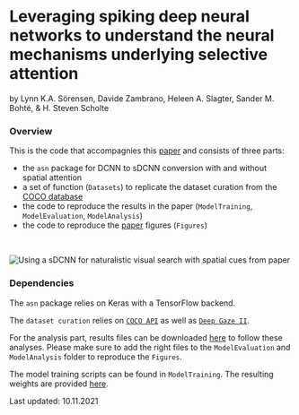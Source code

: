# Leveraging spiking deep neural networks to understand the neural mechanisms underlying selective attention
by Lynn K.A. Sörensen, Davide Zambrano, Heleen A. Slagter, Sander M. Bohté, & H. Steven Scholte


### Overview
This is the code that accompagnies this [paper](https://www.biorxiv.org/content/10.1101/2020.12.15.422863v4) and consists of three parts:
* the `asn` package for DCNN to sDCNN conversion with and without spatial attention 
* a set of function (`Datasets`) to replicate the dataset curation from the [COCO database](https://cocodataset.org/#home)
* the code to reproduce the results in the paper (`ModelTraining`, `ModelEvaluation`, `ModelAnalysis`)
* the code to reproduce the [paper](https://www.biorxiv.org/content/10.1101/2020.12.15.422863v4) figures (`Figures`)

<br/>


![Using a sDCNN for naturalistic visual search with spatial cues from [paper](link)](https://surfdrive.surf.nl/files/index.php/s/CSuFQPOxiCehrVt/download)


### Dependencies
The `asn` package relies on Keras with a TensorFlow backend. 

The `dataset curation` relies on [`COCO API`](https://github.com/cocodataset/cocoapi) as well as [`Deep Gaze II`](https://deepgaze.bethgelab.org/).

For the analysis part, results files can be downloaded [here](https://uvaauas.figshare.com/projects/Leveraging_spiking_deep_neural_networks_to_understand_neural_mechanisms_underlying_selective_attention/94406) to follow these analyses. 
Please make sure to add the right files to the `ModelEvaluation` and `ModelAnalysis` folder to reproduce the `Figures`.

The model training scripts can be found in `ModelTraining`. The resulting weights are provided [here](https://uvaauas.figshare.com/projects/Leveraging_spiking_deep_neural_networks_to_understand_neural_mechanisms_underlying_selective_attention/94406).


Last updated: 10.11.2021








